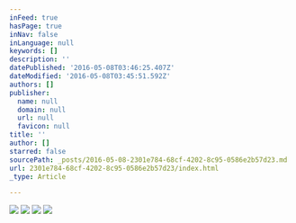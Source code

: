 ```yaml
---
inFeed: true
hasPage: true
inNav: false
inLanguage: null
keywords: []
description: ''
datePublished: '2016-05-08T03:46:25.407Z'
dateModified: '2016-05-08T03:45:51.592Z'
authors: []
publisher:
  name: null
  domain: null
  url: null
  favicon: null
title: ''
author: []
starred: false
sourcePath: _posts/2016-05-08-2301e784-68cf-4202-8c95-0586e2b57d23.md
url: 2301e784-68cf-4202-8c95-0586e2b57d23/index.html
_type: Article

---
```

![](https://the-grid-user-content.s3-us-west-2.amazonaws.com/69614a09-6358-44dc-a0f6-c7d3a55e958b.jpg)
![](https://the-grid-user-content.s3-us-west-2.amazonaws.com/79d6425a-fd83-45a2-8d8b-20e7752d4075.jpg)
![](https://the-grid-user-content.s3-us-west-2.amazonaws.com/8df9cd51-db48-46ce-a0fc-12d1d82fee33.jpg)
![](https://the-grid-user-content.s3-us-west-2.amazonaws.com/30bd931b-acda-4dd8-862f-0d2767843299.jpg)
